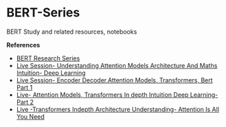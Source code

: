 # BERT-Series
BERT Study and related resources, notebooks

**References**

* [BERT Research Series](https://www.youtube.com/playlist?list=PLam9sigHPGwOBuH4_4fr-XvDbe5uneaf6)
* [Live Session- Understanding Attention Models Architecture And Maths Intuition- Deep Learning](https://www.youtube.com/watch?v=fdhojC37_Co&list=PLZoTAELRMXVPGU70ZGsckrMdr0FteeRUi&index=53)
* [Live Session- Encoder Decoder,Attention Models, Transformers, Bert Part 1](https://www.youtube.com/watch?v=bHfXYQgn0Cc&list=PLZoTAELRMXVPGU70ZGsckrMdr0FteeRUi&index=54)
* [Live- Attention Models, Transformers In depth Intuition Deep Learning- Part 2](https://www.youtube.com/watch?v=ZU12u6-ewP0&list=PLZoTAELRMXVPGU70ZGsckrMdr0FteeRUi&index=55)
* [Live -Transformers Indepth Architecture Understanding- Attention Is All You Need](https://www.youtube.com/watch?v=SMZQrJ_L1vo&list=PLZoTAELRMXVPGU70ZGsckrMdr0FteeRUi&index=56)

